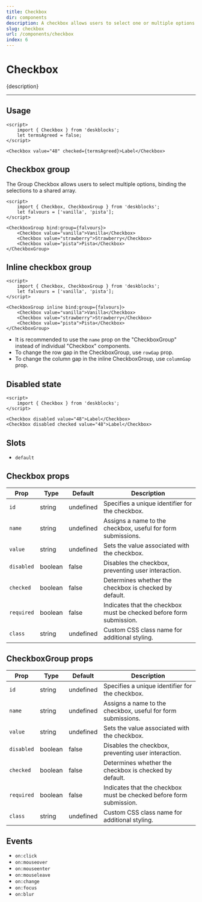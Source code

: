 ```yaml
---
title: Checkbox
dir: components
description: A checkbox allows users to select one or multiple options from a set.
slug: checkbox
url: /components/checkbox
index: 6
---
```


<script>
  import 'deskblocks/globalStyles';
	import Info from '$lib/components/Info.svelte';
</script>

# Checkbox

{description}

---

## Usage

<!-- Import the `Checkbox` component from deskblocks. -->

```svelte example
<script>
	import { Checkbox } from 'deskblocks';
	let termsAgreed = false;
</script>

<Checkbox value="48" checked={termsAgreed}>Label</Checkbox>
```

## Checkbox group

The Group Checkbox allows users to select multiple options, binding the selections to a shared array.

```svelte example
<script>
	import { Checkbox, CheckboxGroup } from 'deskblocks';
	let falvours = ['vanilla', 'pista'];
</script>

<CheckboxGroup bind:group={falvours}>
	<Checkbox value="vanilla">Vanilla</Checkbox>
	<Checkbox value="strawberry">Strawberry</Checkbox>
	<Checkbox value="pista">Pista</Checkbox>
</CheckboxGroup>
```

## Inline checkbox group

```svelte example hideScript
<script>
	import { Checkbox, CheckboxGroup } from 'deskblocks';
	let falvours = ['vanilla', 'pista'];
</script>

<CheckboxGroup inline bind:group={falvours}>
	<Checkbox value="vanilla">Vanilla</Checkbox>
	<Checkbox value="strawberry">Strawberry</Checkbox>
	<Checkbox value="pista">Pista</Checkbox>
</CheckboxGroup>
```

<Info header="Tips:" type="success">

- It is recommended to use the `name` prop on the "CheckboxGroup" instead of individual "Checkbox" components.
- To change the row gap in the CheckboxGroup, use `rowGap` prop.
- To change the column gap in the inline CheckboxGroup, use `columnGap` prop.

</Info>

## Disabled state

<!-- Use the `disabled` prop to render a non-interactive checkbox. -->

```svelte example hideScript
<script>
	import { Checkbox } from 'deskblocks';
</script>

<Checkbox disabled value="48">Label</Checkbox>
<Checkbox disabled checked value="48">Label</Checkbox>
```

## Slots

- `default`

## Checkbox props

| Prop       | Type    | Default   | Description                                                         |
| ---------- | ------- | --------- | ------------------------------------------------------------------- |
| `id`       | string  | undefined | Specifies a unique identifier for the checkbox.                     |
| `name`     | string  | undefined | Assigns a name to the checkbox, useful for form submissions.        |
| `value`    | string  | undefined | Sets the value associated with the checkbox.                        |
| `disabled` | boolean | false     | Disables the checkbox, preventing user interaction.                 |
| `checked`  | boolean | false     | Determines whether the checkbox is checked by default.              |
| `required` | boolean | false     | Indicates that the checkbox must be checked before form submission. |
| `class`    | string  | undefined | Custom CSS class name for additional styling.                       |

## CheckboxGroup props

| Prop       | Type    | Default   | Description                                                         |
| ---------- | ------- | --------- | ------------------------------------------------------------------- |
| `id`       | string  | undefined | Specifies a unique identifier for the checkbox.                     |
| `name`     | string  | undefined | Assigns a name to the checkbox, useful for form submissions.        |
| `value`    | string  | undefined | Sets the value associated with the checkbox.                        |
| `disabled` | boolean | false     | Disables the checkbox, preventing user interaction.                 |
| `checked`  | boolean | false     | Determines whether the checkbox is checked by default.              |
| `required` | boolean | false     | Indicates that the checkbox must be checked before form submission. |
| `class`    | string  | undefined | Custom CSS class name for additional styling.                       |

## Events

- `on:click`
- `on:mouseover`
- `on:mouseenter`
- `on:mouseleave`
- `on:change`
- `on:focus`
- `on:blur`
